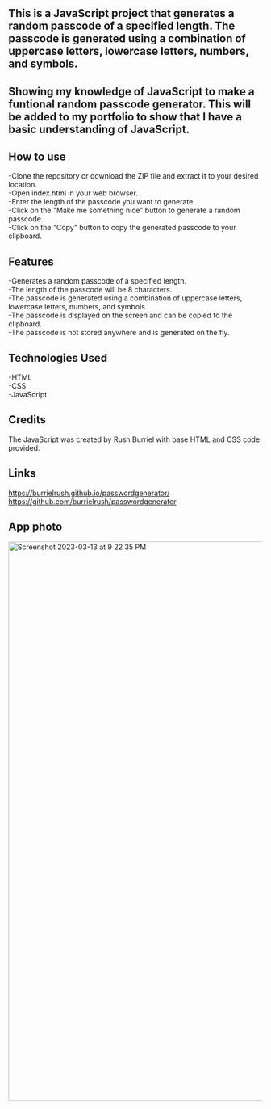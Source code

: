 # <Random Passcode Generator>
  
## This is a JavaScript project that generates a random passcode of a specified length. The passcode is generated using a combination of uppercase letters, lowercase letters, numbers, and symbols.
  
## Showing my knowledge of JavaScript to make a funtional random passcode generator. This will be added to my portfolio to show that I have a basic understanding of JavaScript. 

## How to use
-Clone the repository or download the ZIP file and extract it to your desired location.<br>
-Open index.html in your web browser.<br>
-Enter the length of the passcode you want to generate.<br>
-Click on the "Make me something nice" button to generate a random passcode.<br>
-Click on the "Copy" button to copy the generated passcode to your clipboard.<br>
## Features
-Generates a random passcode of a specified length.<br>
-The length of the passcode will be 8 characters.<br>
-The passcode is generated using a combination of uppercase letters, lowercase letters, numbers, and symbols.<br>
-The passcode is displayed on the screen and can be copied to the clipboard.<br>
-The passcode is not stored anywhere and is generated on the fly.<br>
## Technologies Used
-HTML<br>
-CSS<br>
-JavaScript<br>
## Credits
The JavaScript was created by Rush Burriel with base HTML and CSS code provided.
  
## Links
  https://burrielrush.github.io/passwordgenerator/<br>
  https://github.com/burrielrush/passwordgenerator<br>

  ## App photo
  <img width="1108" alt="Screenshot 2023-03-13 at 9 22 35 PM" src="https://user-images.githubusercontent.com/123046249/224885058-70a9c19d-db7a-413d-8acd-3819d7fe0372.png">
